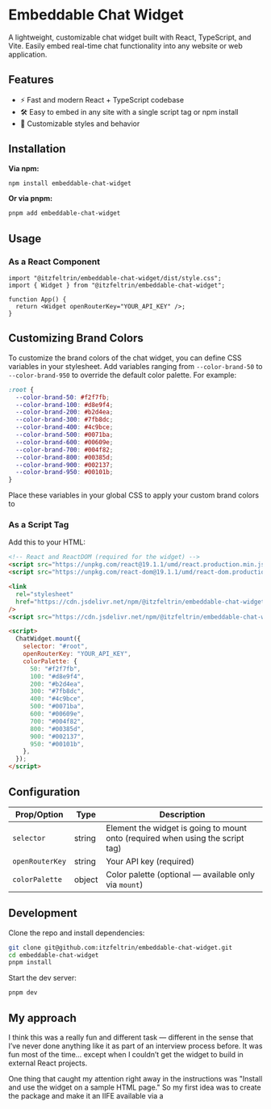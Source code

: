 # Embeddable Chat Widget

A lightweight, customizable chat widget built with React, TypeScript, and Vite. Easily embed real-time chat functionality into any website or web application.

## Features

- ⚡️ Fast and modern React + TypeScript codebase
- 🛠️ Easy to embed in any site with a single script tag or npm install
- 🎨 Customizable styles and behavior

## Installation

**Via npm:**

```sh
npm install embeddable-chat-widget
```

**Or via pnpm:**

```sh
pnpm add embeddable-chat-widget
```

## Usage

### As a React Component

```tsx
import "@itzfeltrin/embeddable-chat-widget/dist/style.css";
import { Widget } from "@itzfeltrin/embeddable-chat-widget";

function App() {
  return <Widget openRouterKey="YOUR_API_KEY" />;
}
```

## Customizing Brand Colors

To customize the brand colors of the chat widget, you can define CSS variables in your stylesheet. Add variables ranging from `--color-brand-50` to `--color-brand-950` to override the default color palette. For example:

```css
:root {
  --color-brand-50: #f2f7fb;
  --color-brand-100: #d8e9f4;
  --color-brand-200: #b2d4ea;
  --color-brand-300: #7fb8dc;
  --color-brand-400: #4c9bce;
  --color-brand-500: #0071ba;
  --color-brand-600: #00609e;
  --color-brand-700: #004f82;
  --color-brand-800: #00385d;
  --color-brand-900: #002137;
  --color-brand-950: #00101b;
}
```

Place these variables in your global CSS to apply your custom brand colors to

### As a Script Tag

Add this to your HTML:

```html
<!-- React and ReactDOM (required for the widget) -->
<script src="https://unpkg.com/react@19.1.1/umd/react.production.min.js"></script>
<script src="https://unpkg.com/react-dom@19.1.1/umd/react-dom.production.min.js"></script>

<link
  rel="stylesheet"
  href="https://cdn.jsdelivr.net/npm/@itzfeltrin/embeddable-chat-widget@latest/dist/embeddable-chat-widget.css"
/>
<script src="https://cdn.jsdelivr.net/npm/@itzfeltrin/embeddable-chat-widget@latest/dist/embeddable-chat-widget.iife.js"></script>

<script>
  ChatWidget.mount({
    selector: "#root",
    openRouterKey: "YOUR_API_KEY",
    colorPalette: {
      50: "#f2f7fb",
      100: "#d8e9f4",
      200: "#b2d4ea",
      300: "#7fb8dc",
      400: "#4c9bce",
      500: "#0071ba",
      600: "#00609e",
      700: "#004f82",
      800: "#00385d",
      900: "#002137",
      950: "#00101b",
    },
  });
</script>
```

## Configuration

| Prop/Option     | Type   | Description                                                                    |
| --------------- | ------ | ------------------------------------------------------------------------------ |
| `selector`      | string | Element the widget is going to mount onto (required when using the script tag) |
| `openRouterKey` | string | Your API key (required)                                                        |
| `colorPalette`  | object | Color palette (optional — available only via `mount`)                          |

## Development

Clone the repo and install dependencies:

```sh
git clone git@github.com:itzfeltrin/embeddable-chat-widget.git
cd embeddable-chat-widget
pnpm install
```

Start the dev server:

```sh
pnpm dev
```

## My approach

I think this was a really fun and different task — different in the sense that I’ve never done anything like it as part of an interview process before. It was fun most of the time… except when I couldn’t get the widget to build in external React projects.

One thing that caught my attention right away in the instructions was "Install and use the widget on a sample HTML page." So my first idea was to create the package and make it an IIFE available via a <script> tag — which I did. It was working great until I decided to also export it for EJS so I could use it in another React project. That’s when I ran into a ton of bugs, spent way too much time on them, and somehow broke the script tag version entirely. Right now, the <script> tag works fine if you target version 0.0.17 of the widget.

Regarding the actual code, I didn’t face too many issues to be honest. I used the stack I’m most comfortable with and had a great DX overall. The UI turned out pretty good in the end (IMHO), and I’m happy with it. A lot of the packages I pulled in definitely aren’t necessary for a project this small, but I figured this was the perfect time to show you the tools I like working with.

I ran out of time and wasn’t able to add tests (classic), so that would be the next thing I’d do. I’d also like to add some animations — probably using Framer Motion (yep, another library).

For the LLM, I went with OpenRouter. It’s not an actual LLM, but more like a wrapper around many of them, such as GPT-3.5, which is what I used here. If I had more time, I’d set up my own backend to connect with it so I wouldn’t have to put keys in the frontend. That backend could also handle extras like real authentication, user sessions, conversation history, maybe even a way to store context for returning users.
